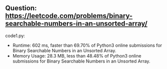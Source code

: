 ## Question: https://leetcode.com/problems/binary-searchable-numbers-in-an-unsorted-array/

code1.py:
* Runtime: 602 ms, faster than 69.70% of Python3 online submissions for Binary Searchable Numbers in an Unsorted Array.
* Memory Usage: 28.3 MB, less than 48.48% of Python3 online submissions for Binary Searchable Numbers in an Unsorted Array.